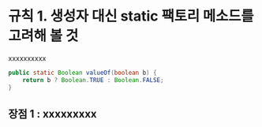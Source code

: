 # 규칙 1. 생성자 대신 static 팩토리 메소드를 고려해 볼 것
xxxxxxxxxx
```java
public static Boolean valueOf(boolean b) {
    return b ? Boolean.TRUE : Boolean.FALSE;
} 
```

## 장점 1 : xxxxxxxxx

